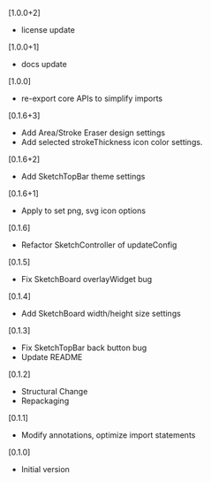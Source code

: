 [1.0.0+2]
* license update

[1.0.0+1]
* docs update

[1.0.0]
* re-export core APIs to simplify imports

[0.1.6+3]
* Add Area/Stroke Eraser design settings
* Add selected strokeThickness icon color settings.

[0.1.6+2]
* Add SketchTopBar theme settings

[0.1.6+1]
* Apply to set png, svg icon options

[0.1.6]
* Refactor SketchController of updateConfig

[0.1.5]
* Fix SketchBoard overlayWidget bug

[0.1.4]
* Add SketchBoard width/height size settings

[0.1.3]
* Fix SketchTopBar back button bug 
* Update README

[0.1.2]
* Structural Change
* Repackaging

[0.1.1]
* Modify annotations, optimize import statements

[0.1.0]
* Initial version
